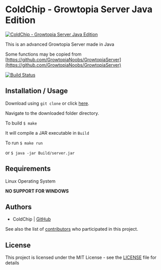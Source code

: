 ColdChip - Growtopia Server Java Edition
===========================

[![ColdChip - Growtopia Server Java Edition](https://raw.githubusercontent.com/coldchip/growtopiaserver/master/Screenshots/sc1.png)](https://github.com/nlohmann/json/releases)

This is an advanced Growtopia Server made in Java

Some functions may be copied from [https://github.com/GrowtopiaNoobs/GrowtopiaServer](https://github.com/GrowtopiaNoobs/GrowtopiaServer)

[![Build Status](https://api.travis-ci.org/coldchip/growtopiaserver.svg?branch=master)](https://api.travis-ci.org/coldchip/growtopiaserver.svg?branch=master)

Installation / Usage
--------------------

Download using `git clone` or click [here](https://github.com/coldchip/growtopiaserver/archive/master.zip).

Navigate to the downloaded folder directory.

To build `$ make`

It will compile a JAR executable in `Build`

To run `$ make run`

or `$ java -jar Build/server.jar`

Requirements
------------

Linux Operating System

**NO SUPPORT FOR WINDOWS**

Authors
-------

- ColdChip  | [GitHub](https://github.com/coldchip)

See also the list of [contributors](https://github.com/coldchip/growtopiaserver/contributors) who participated in this project.

License
-------

This project is licensed under the MIT License - see the [LICENSE](LICENSE) file for details